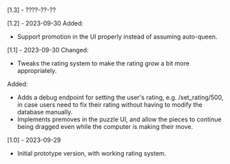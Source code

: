 [1.3] - ????-??-??

[1.2] - 2023-09-30
Added:
* Support promotion in the UI properly instead of assuming auto-queen.

[1.1] - 2023-09-30
Changed:
* Tweaks the rating system to make the rating grow a bit more appropriately.

Added:
* Adds a debug endpoint for setting the user's rating, e.g. /set_rating/500, in case users need to
  fix their rating without having to modify the database manually.
* Implements premoves in the puzzle UI, and allow the pieces to continue being dragged even while
  the computer is making their move.

[1.0] - 2023-09-29
* Initial prototype version, with working rating system.
